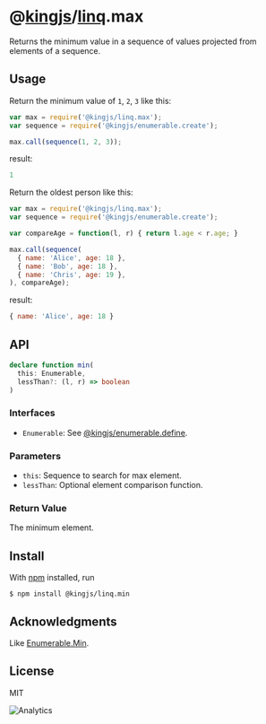 # @[kingjs](https://www.npmjs.com/package/kingjs)/[linq](https://www.npmjs.com/package/@kingjs/linq).max
Returns the minimum value in a sequence of values projected from elements of a sequence.
## Usage
Return the minimum value of `1`, `2`, `3` like this:
```js
var max = require('@kingjs/linq.max');
var sequence = require('@kingjs/enumerable.create');

max.call(sequence(1, 2, 3));
```
result:
```js
1
```
Return the oldest person like this:
```js
var max = require('@kingjs/linq.max');
var sequence = require('@kingjs/enumerable.create');

var compareAge = function(l, r) { return l.age < r.age; }

max.call(sequence(
  { name: 'Alice', age: 18 },
  { name: 'Bob', age: 18 },
  { name: 'Chris', age: 19 },
), compareAge);
```
result:
```js
{ name: 'Alice', age: 18 }
```
## API
```ts
declare function min(
  this: Enumerable,
  lessThan?: (l, r) => boolean
)
```
### Interfaces
- `Enumerable`: See [@kingjs/enumerable.define](https://www.npmjs.com/package/@kingjs/enumerable.define).
### Parameters
- `this`: Sequence to search for max element.
- `lessThan`: Optional element comparison function.
### Return Value
The minimum element.
## Install
With [npm](https://npmjs.org/) installed, run

```
$ npm install @kingjs/linq.min
```

## Acknowledgments
Like [Enumerable.Min](https://msdn.microsoft.com/en-us/library/bb548741(v=vs.110).aspx).

## License

MIT

![Analytics](https://analytics.kingjs.net/linq/min)